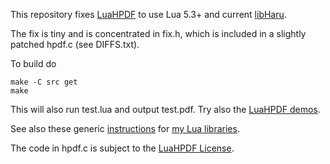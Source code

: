 This repository fixes [LuaHPDF](https://github.com/jung-kurt/luahpdf) to use Lua 5.3+ and current [libHaru](https://github.com/libharu/libharu/).

The fix is tiny and is concentrated in fix.h, which is included in a slightly patched hpdf.c (see DIFFS.txt).

To build do

    make -C src get
    make

This will also run test.lua and output test.pdf. Try also the [LuaHPDF demos](https://github.com/jung-kurt/luahpdf/tree/master/demo).

See also these generic [instructions](https://web.tecgraf.puc-rio.br/~lhf/ftp/lua/install.html) for [my Lua libraries](https://web.tecgraf.puc-rio.br/~lhf/ftp/lua).

The code in hpdf.c is subject to the [LuaHPDF License](https://github.com/jung-kurt/luahpdf/blob/master/doc/license.md).
